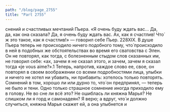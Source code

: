 ```yaml
---
path: "/blog/page_2755"
title: "Part 2755"
---
```


снений и счастливых мечтаний Пьера. «Я очень буду ждать вас... Да, да, как она сказала? Да, я очень буду ждать вас. Ах, как я счастлив! Что́ ж это такое, как я счастлив!» — говорил себе Пьер.
228XIX.
В душе Пьера теперь не происходило ничего подобного тому, что́ происходило в ней в подобных же обстоятельствах во время его сватовства с Элен.
Он не повторял, как тогда, с болезненным стыдом слов сказанных им, не говорил себе: «ах, зачем я не сказал этого, и зачем, зачем я сказал тогда «je vous aime?».1 Теперь, напротив, каждое слово ее, свое, он повторял в своем воображении со всеми подробностями лица, улыбки и ничего не хотел ни убавить, ни прибавить: хотелось только повторять. Сомнений в том, хорошо ли или дурно то, что́ он предпринял, — теперь не было и тени. Одно только страшное сомнение иногда приходило ему в голову. Не во сне ли всё это? Не ошиблась ли княжна Марья? Не слишком ли я горд и самонадеян? Я верю; а вдруг, что̀ и должно случиться, княжна Марья скажет ей, а она улыбнется и

